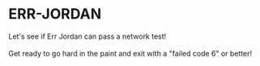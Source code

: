 # ERR-JORDAN

Let's see if Err Jordan can pass a network test! </BR>  
 Get ready to go hard in the paint and exit with a "failed code 6" or better!
